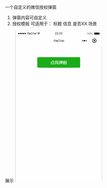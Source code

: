 一个自定义的微信授权弹窗
1. 弹窗内容可自定义
2. 授权模板 可适用于： 标题 信息 是否XX 场景

展示
![](https://github.com/MoTec95/CustomPop/blob/master/scr-cap/access.gif)